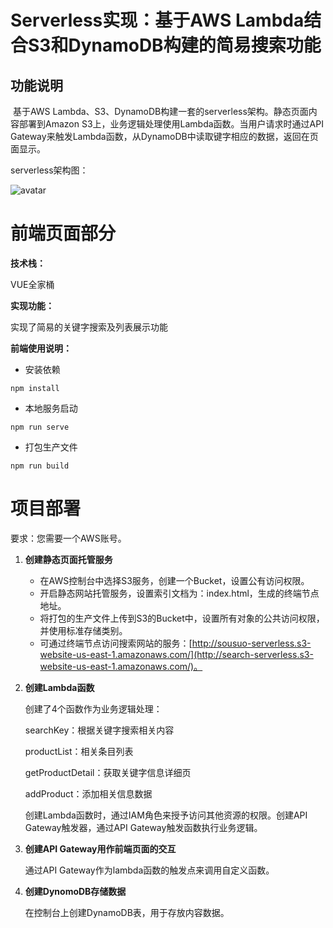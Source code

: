 # Serverless实现：基于AWS Lambda结合S3和DynamoDB构建的简易搜索功能

## 功能说明

​	基于AWS Lambda、S3、DynamoDB构建一套的serverless架构。静态页面内容部署到Amazon S3上，业务逻辑处理使用Lambda函数。当用户请求时通过API Gateway来触发Lambda函数，从DynamoDB中读取键字相应的数据，返回在页面显示。

serverless架构图：

![avatar](https://s3.amazonaws.com/search-serverless/Architecture+diagram.png)

# 前端页面部分

**技术栈：**

VUE全家桶

**实现功能：**

实现了简易的关键字搜索及列表展示功能

**前端使用说明：**

- 安装依赖

```
npm install
```

- 本地服务启动

```
npm run serve
```

- 打包生产文件

```
npm run build
```



# 项目部署

要求：您需要一个AWS账号。

1. **创建静态页面托管服务**

   - 在AWS控制台中选择S3服务，创建一个Bucket，设置公有访问权限。
   - 开启静态网站托管服务，设置索引文档为：index.html，生成的终端节点地址。
   - 将打包的生产文件上传到S3的Bucket中，设置所有对象的公共访问权限，并使用标准存储类别。
   - 可通过终端节点访问搜索网站的服务：[http://sousuo-serverless.s3-website-us-east-1.amazonaws.com/](http://search-serverless.s3-website-us-east-1.amazonaws.com/)。

2. **创建Lambda函数**

   创建了4个函数作为业务逻辑处理：

   searchKey：根据关键字搜索相关内容

   productList：相关条目列表

   getProductDetail：获取关键字信息详细页

   addProduct：添加相关信息数据

   创建Lambda函数时，通过IAM角色来授予访问其他资源的权限。创建API Gateway触发器，通过API Gateway触发函数执行业务逻辑。

3. **创建API Gateway用作前端页面的交互**

   通过API Gateway作为lambda函数的触发点来调用自定义函数。

4. **创建DynomoDB存储数据**

   在控制台上创建DynamoDB表，用于存放内容数据。
